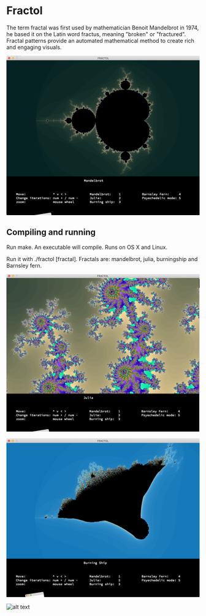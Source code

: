 # Fractol

The term fractal was first used by mathematician Benoit Mandelbrot in 1974,
he based it on the Latin word fractus, meaning "broken" or "fractured".
Fractal patterns provide an automated mathematical method to create
rich and engaging visuals.

![alt text](https://github.com/NikoGardziella/Fractol/blob/main/Screen%20Shot%202022-10-26%20at%2010.04.31.png?raw=true)


## Compiling and running

Run make. An executable will compile. Runs on OS X and Linux.

Run it with ./fractol [fractal]. Fractals are: mandelbrot, julia, burningship and Barnsley fern.

![alt text](https://github.com/NikoGardziella/Fractol/blob/main/Screen%20Shot%202022-10-26%20at%2010.05.26.png?raw=true)

![alt text](https://github.com/NikoGardziella/Fractol/blob/main/Screen%20Shot%202022-10-26%20at%2010.06.02.png?raw=true)

![alt text](https://github.com/NikoGardziella/Fractol/blob/main/Screen%20Shot%202022-10-26%20at%2010.06.36.pngg?raw=true)
